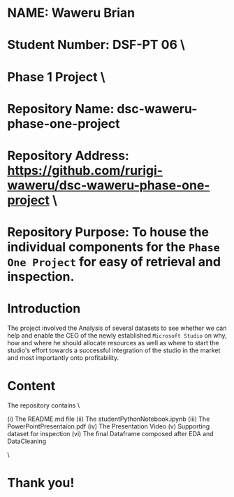 # NAME: Waweru Brian
# Student Number: DSF-PT 06 \


# Phase 1 Project \


# Repository Name: dsc-waweru-phase-one-project
# Repository Address: https://github.com/rurigi-waweru/dsc-waweru-phase-one-project \


# Repository Purpose: To house the individual components for the `Phase One Project` for easy of retrieval and inspection.


# Introduction
The project involved the Analysis of several datasets to see whether we can help and enable the CEO of the newly established  `Microsoft Studio` on why, how and where he should allocate resources as well as where to start the studio's effort towards a successful integration of the studio in the market and most importantly onto profitability.


# Content
The repository contains \

(i) The README.md file
(ii) The studentPythonNotebook.ipynb
(iii) The PowerPointPresentaion.pdf
(iv) The Presentation Video
(v) Supporting dataset for inspection
(vi) The final Dataframe composed after EDA and DataCleaning

\
# Thank you!
